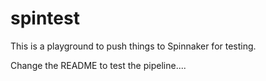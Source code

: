 # spintest

This is a playground to push things to Spinnaker for testing.

Change the README to test the pipeline....
